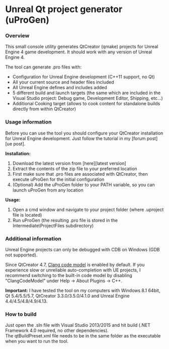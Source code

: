 # Unreal Qt project generator (uProGen)
<h3>Overview</h3>
This small console utility generates QtCreator (qmake) projects for Unreal Engine 4 game development.
It should work with any version of Unreal Engine 4.

The tool can generate .pro files with:
<ul>
  <li>Configuration for Unreal Engine development (C++11 support, no Qt)</li>
  <li>All your current source and header files included</li>
  <li>All Unreal Engine defines and includes added</li>
  <li>5 different build and launch targets (the same which are included in the Visual Studio project: Debug game, Development Editor, Shipping, etc...)</li>
  <li>Additional Cooking target (allows to cook content for standalone builds directly from within QtCreator)</li>
</ul>

<h3>Usage information</h3>
Before you can use the tool you should configure your QtCreator installation for Unreal Engine development.
Just follow the tutorial in my [forum post][ue post].

<b>Installation:</b>
<ol>
  <li>Download the latest version from [here][latest version]</li>
  <li>Extract the contents of the zip file to your preferred location</li>
  <li>First make sure that .pro files are associated with QtCreator, then execute uProGen for the initial configuration</li>
  <li>(Optional) Add the uProGen folder to your PATH variable, so you can launch uProGen from any location</li>
</ol>

<b>Usage:</b>
<ol>
  <li>Open a cmd window and navigate to your project folder (where .uproject file is located)</li>
  <li>Run uProGen (the resulting .pro file is stored in the Intermediate\ProjectFiles subdirectory)
</ol>

<h3>Additional information</h3>

Unreal Engine projects can only be debugged with CDB on Windows (GDB not supported).

Since QtCreator 4.7, [Clang code model](https://blog.qt.io/blog/2018/06/05/qt-creators-clang-code-model/) is enabled by default. If you experience slow or unreliable auto-completion with UE projects, I recommend switching to the built-in code model by disabling "ClangCodeModel" under Help -> About Plugins -> C++.

<b>Important:</b> I have tested the tool on my computers with Windows 8.1 64bit, Qt 5.4/5.5/5.7, QtCreator 3.3.0/3.5.0/4.1.0 and Unreal Engine 4.4/4.5/4.8/4.9/4.13.

<h3>How to build</h3>
Just open the .sln file with Visual Studio 2013/2015 and hit build (.NET Framework 4.0 required, no other dependencies).<br>
The qtBuildPreset.xml file needs to be in the same folder as the executable when you want to run the tool.

[ue post]: https://forums.unrealengine.com/development-discussion/c-gameplay-programming/30348-tool-tut-win-unreal-qt-creator-project-generator-v0-3
[latest version]: https://github.com/nibau/Unreal-Qt-project-generator/releases/latest
